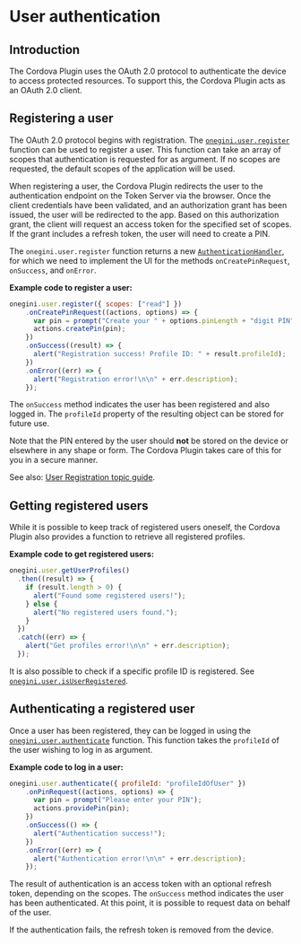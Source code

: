 # User authentication

<!-- toc -->

## Introduction

The Cordova Plugin uses the OAuth 2.0 protocol to authenticate the device to access protected resources. To support this, the Cordova Plugin acts as an OAuth 2.0 client.

## Registering a user

The OAuth 2.0 protocol begins with registration. The [`onegini.user.register`](../reference/user/register.md) function can be used to register a user. This function can take an array of scopes that authentication is requested for as argument. If no scopes are requested, the default scopes of the application will be used.

When registering a user, the Cordova Plugin redirects the user to the authentication endpoint on the Token Server via the browser. Once the client credentials have been validated, and an authorization grant has been issued, the user will be redirected to the app. Based on this authorization grant, the client will request an access token for the specified set of scopes. If the grant includes a refresh token, the user will need to create a PIN.

The `onegini.user.register` function returns a new [`AuthenticationHandler`](../reference/user/AuthenticationHandler.md), for which we need to implement the UI for the methods `onCreatePinRequest`, `onSuccess`, and `onError`.

**Example code to register a user:**

```js
onegini.user.register({ scopes: ["read"] })
    .onCreatePinRequest((actions, options) => {
      var pin = prompt("Create your " + options.pinLength + "digit PIN");
      actions.createPin(pin);
    })
    .onSuccess((result) => {
      alert("Registration success! Profile ID: " + result.profileId);
    })
    .onError((err) => {
      alert("Registration error!\n\n" + err.description);
    });
```

The `onSuccess` method indicates the user has been registered and also logged in. The `profileId` property of the resulting object can be stored for future use.

Note that the PIN entered by the user should **not** be stored on the device or elsewhere in any shape or form. The Cordova Plugin takes care of this for you in a secure manner.

See also: [User Registration topic guide](user-registration.md).

## Getting registered users

While it is possible to keep track of registered users oneself, the Cordova Plugin also provides a function to retrieve all registered profiles.

**Example code to get registered users:**

```js
onegini.user.getUserProfiles()
  .then((result) => {
    if (result.length > 0) {
      alert("Found some registered users!");
    } else {
      alert("No registered users found.");
    }
  })
  .catch((err) => {
    alert("Get profiles error!\n\n" + err.description);
  });
```

It is also possible to check if a specific profile ID is registered. See [`onegini.user.isUserRegistered`](../reference/user/isUserRegistered.md).

## Authenticating a registered user

Once a user has been registered, they can be logged in using the [`onegini.user.authenticate`](../reference/user/authenticate.md) function. This function takes the `profileId` of the user wishing to log in as argument.

**Example code to log in a user:**

```js
onegini.user.authenticate({ profileId: "profileIdOfUser" })
    .onPinRequest((actions, options) => {
      var pin = prompt("Please enter your PIN");
      actions.providePin(pin);
    })
    .onSuccess(() => {
      alert("Authentication success!");
    })
    .onError((err) => {
      alert("Authentication error!\n\n" + err.description);
    });
```

The result of authentication is an access token with an optional refresh token, depending on the scopes. The `onSuccess` method indicates the user has been authenticated. At this point, it is possible to request data on behalf of the user.

If the authentication fails, the refresh token is removed from the device.
